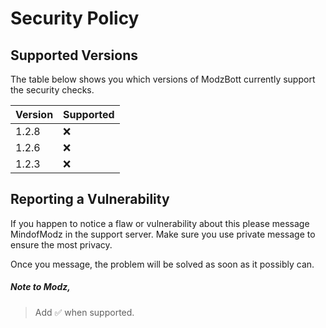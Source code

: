 # Security Policy

## Supported Versions

The table below shows you which versions of ModzBott currently support the security checks.

| Version | Supported          |
| ------- | ------------------ |
| 1.2.8   | :x:                |
| 1.2.6   | :x:                |
| 1.2.3   | :x:                |

## Reporting a Vulnerability

If you happen to notice a flaw or vulnerability about this please message MindofModz in the support server. Make sure you use private message to ensure the most privacy.

Once you message, the problem will be solved as soon as it possibly can. 

##### Note to Modz, 
> Add :white_check_mark: when supported.
